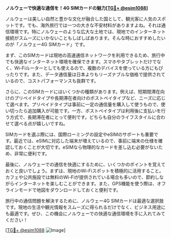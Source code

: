 **ノルウェーで快適な通信を！4G SIMカードの魅力[[TG💪+ @esim1088](https://t.me/s/esim1088)]**

ノルウェーは美しい自然と豊かな文化が融合した国として、観光客に人気のスポットです。でも、海外旅行では一つの大きな不安材料がありますよね。それは通信環境です。特にノルウェーのような広大な土地では、現地でのインターネット接続がスムーズにいかないこともしばしばあります。そんな時におすすめしたいのが「ノルウェー4G SIMカード」です。

まず、このSIMカードは現地の高速通信ネットワークを利用できるため、旅行中でも快適なインターネット環境を確保できます。スマホやタブレットだけでなく、Wi-Fiルーターとしても使えるので、複数のデバイスを使っている方にもぴったりです。また、データ通信量は日本よりもリーズナブルな価格で提供されているので、コストパフォーマンスも抜群です。

さらに、このSIMカードにはいくつかの種類があります。例えば、短期間滞在向けのプリペイドタイプや長期滞在者向けのポストペイタイプなど、ニーズに応じて選べます。プリペイドタイプは事前に一定の通信量を購入して使うもので、使い切ったら追加購入が可能です。一方、ポストペイタイプは利用後に支払いを行う方式で、長期滞在者にとって便利です。どちらも自分のライフスタイルに合わせて選べる点が嬉しいですね。

SIMカードを選ぶ際には、国際ローミングの設定やeSIMのサポートも重要です。最近では、eSIMに対応した端末が増えているので、事前に端末の仕様を確認しておくことが大切です。eSIMなら物理的なカードを差し込む必要がないため、非常に便利です。

最後に、ノルウェーでの通信を快適にするために、いくつかのポイントを覚えておくと良いでしょう。まずは、現地のWi-Fiスポットを積極的に活用すること。カフェや公共施設では無料のWi-Fiが提供されている場合も多いので、節約しながらインターネットを楽しむことができます。また、GPS機能を使う際は、オフラインモードで地図をダウンロードしておくと便利です。

旅行中の通信問題を解決するために、ノルウェー4G SIMカードは最適な選択肢です。現地の生活や観光情報をスムーズに得られるだけでなく、ビジネス用途にも最適です。ぜひ、この機会にノルウェーでの快適な通信環境を手に入れてみてください！

[[TG💪+ @esim1088](https://t.me/s/esim1088) ![Image](https://i.postimg.cc/Y0z9fWf4/image.png)]